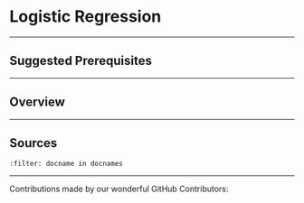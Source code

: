 # Logistic Regression

---

## Suggested Prerequisites

---

## Overview

---

## Sources

```{bibliography}
:filter: docname in docnames
```

---

Contributions made by our wonderful GitHub Contributors:
